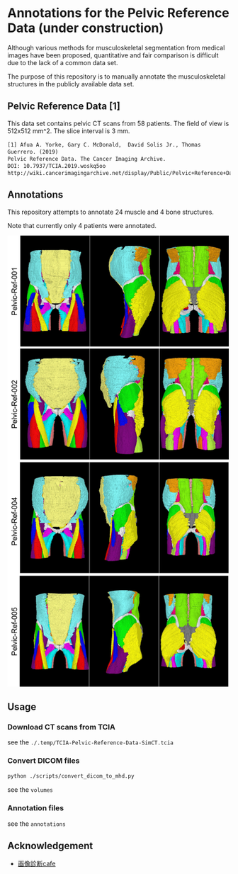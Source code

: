 # Annotations for the Pelvic Reference Data (under construction)

Although various methods for musculoskeletal segmentation from medical images have been proposed,
quantitative and fair comparison is difficult due to the lack of a common data set.

The purpose of this repository is to manually annotate the musculoskeletal structures in the publicly available data set.

## Pelvic Reference Data [1]

This data set contains pelvic CT scans from 58 patients. The field of view is 512x512 mm^2. The slice interval is 3 mm.

```cite
[1] Afua A. Yorke, Gary C. McDonald,  David Solis Jr., Thomas Guerrero. (2019)
Pelvic Reference Data. The Cancer Imaging Archive.
DOI: 10.7937/TCIA.2019.woskq5oo
http://wiki.cancerimagingarchive.net/display/Public/Pelvic+Reference+Data
```

## Annotations
This repository attempts to annotate 24 muscle and 4 bone structures.

Note that currently only 4 patients were annotated.

<img src='figs/catalog.png' width='500px'>

## Usage
### Download CT scans from TCIA
see the `./.temp/TCIA-Pelvic-Reference-Data-SimCT.tcia`

### Convert DICOM files
```bash
python ./scripts/convert_dicom_to_mhd.py
```
see the `volumes`

### Annotation files
see the `annotations`


## Acknowledgement
- [画像診断cafe](http://medicalimagecafe.com/tool/abdominal/01.html)
